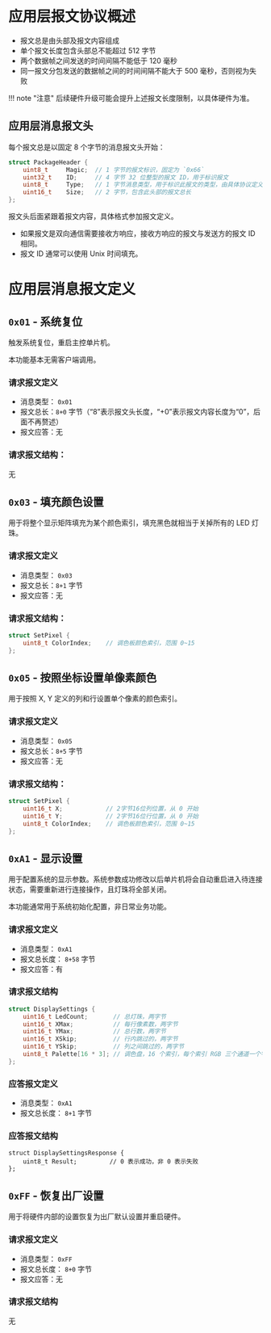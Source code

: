 # 应用层报文协议概述

* 报文总是由头部及报文内容组成
* 单个报文长度包含头部总不能超过 512 字节
* 两个数据帧之间发送的时间间隔不能低于 120 毫秒
* 同一报文分包发送的数据帧之间的时间间隔不能大于 500 毫秒，否则视为失败

!!! note "注意"
    后续硬件升级可能会提升上述报文长度限制，以具体硬件为准。

## 应用层消息报文头

每个报文总是以固定 8 个字节的消息报文头开始：

```c
struct PackageHeader {
    uint8_t     Magic;  // 1 字节的报文标识，固定为 `0x66`
    uint32_t    ID;     // 4 字节 32 位整型的报文 ID，用于标识报文
    uint8_t     Type;   // 1 字节消息类型，用于标识此报文的类型，由具体协议定义。
    uint16_t    Size;   // 2 字节，包含此头部的报文总长
};
```

报文头后面紧跟着报文内容，具体格式参加报文定义。

* 如果报文是双向通信需要接收方响应，接收方响应的报文与发送方的报文 ID 相同。
* 报文 ID 通常可以使用 Unix 时间填充。


# 应用层消息报文定义

## `0x01` - 系统复位

触发系统复位，重启主控单片机。

本功能基本无需客户端调用。

### 请求报文定义

* 消息类型： `0x01`
* 报文总长：`8+0` 字节（“8”表示报文头长度，“+0”表示报文内容长度为“0”，后面不再赘述）
* 报文应答：无

### 请求报文结构：

无


## `0x03` - 填充颜色设置

用于将整个显示矩阵填充为某个颜色索引，填充黑色就相当于关掉所有的 LED 灯珠。

### 请求报文定义

* 消息类型： `0x03`
* 报文总长：`8+1` 字节
* 报文应答：无

### 请求报文结构：

```c
struct SetPixel {
    uint8_t ColorIndex;    // 调色板颜色索引，范围 0~15
};
```

## `0x05` - 按照坐标设置单像素颜色

用于按照 X, Y 定义的列和行设置单个像素的颜色索引。

### 请求报文定义

* 消息类型： `0x05`
* 报文总长：`8+5` 字节
* 报文应答：无

### 请求报文结构：

```c
struct SetPixel {
    uint16_t X;            // 2字节16位列位置，从 0 开始
    uint16_t Y;            // 2字节16位行位置，从 0 开始
    uint8_t ColorIndex;    // 调色板颜色索引，范围 0~15
};
```

## `0xA1` - 显示设置

用于配置系统的显示参数。系统参数成功修改以后单片机将会自动重启进入待连接状态，需要重新进行连接操作，且灯珠将全部关闭。

本功能通常用于系统初始化配置，非日常业务功能。

### 请求报文定义

* 消息类型： `0xA1`
* 报文总长度： `8+58` 字节
* 报文应答：有

### 请求报文结构

```c
struct DisplaySettings {
    uint16_t LedCount;       // 总灯珠，两字节
    uint16_t XMax;           // 每行像素数，两字节
    uint16_t YMax;           // 总行数，两字节
    uint16_t XSkip;          // 行内跳过的，两字节
    uint16_t YSkip;          // 列之间跳过的，两字节
    uint8_t Palette[16 * 3]; // 调色盘，16 个索引，每个索引 RGB 三个通道一个字节一个通道共三字节
};
```

### 应答报文定义

* 消息类型： `0xA1`
* 报文总长度： `8+1` 字节

### 应答报文结构

```
struct DisplaySettingsResponse {
    uint8_t Result;         // 0 表示成功，非 0 表示失败
};
```


## `0xFF` - 恢复出厂设置

用于将硬件内部的设置恢复为出厂默认设置并重启硬件。

### 请求报文定义

* 消息类型： `0xFF`
* 报文总长度： `8+0` 字节
* 报文应答：无

### 请求报文结构

无